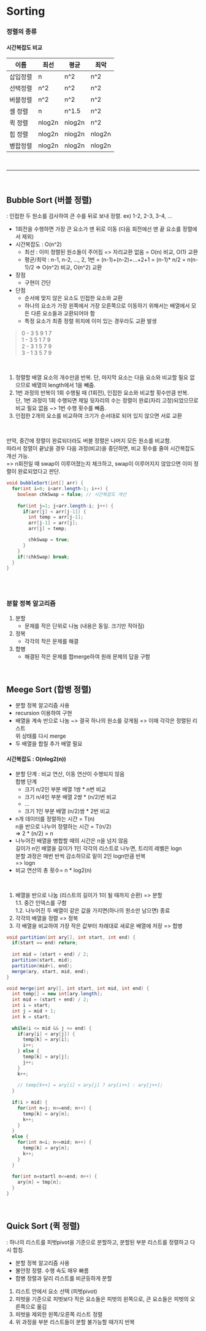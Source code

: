 Sorting
=========

### 정렬의 종류

#### 시간복잡도 비교
|이름|최선|평균|최악|
|----|----|----|----|
|삽입정렬|n|n^2|n^2|
|선택정렬|n^2|n^2|n^2|
|버블정렬|n^2|n^2|n^2|
|셸 정렬|n|n^1.5|n^2|
|퀵 정렬|nlog2n|nlog2n|n^2|
|힙 정렬|nlog2n|nlog2n|nlog2n|
|병합정렬|nlog2n|nlog2n|nlog2n|

<br/>

---

<br/>

## Bubble Sort (버블 정렬)
: 인접한 두 원소를 검사하여 큰 수를 뒤로 보내 정렬. ex) 1-2, 2-3, 3-4, ...
* 1회전을 수행하면 가장 큰 요소가 맨 뒤로 이동 (다음 회전에선 맨 끝 요소를 정렬에서 제외)
* 시간복잡도 : O(n^2)
  + 최선 : 이미 정렬된 원소들이 주어짐 => 자리교환 없음 = O(n) 비교, O(1) 교환
  + 평균/최악 : n-1, n-2, ..., 2, 1번 = (n-1)+(n-2)+...+2+1 = (n-1)* n/2 = n(n-1)/2 => O(n^2) 비교, O(n^2) 교환
* 장점
  + 구현이 간단
* 단점
  + 순서에 맞지 않은 요소도 인접한 요소와 교환
  + 하나의 요소가 가장 왼쪽에서 가장 오른쪽으로 이동하기 위해서는 배열에서 모든 다른 요소들과 교환되어야 함
  + 특정 요소가 최종 정렬 위치에 이미 있는 경우라도 교환 발생

> 0 - 3 5 9 1 7 <br/>
> 1 - 3 5 1 7 9 <br/>
> 2 - 3 1 5 7 9 <br/>
> 3 - 1 3 5 7 9 <br/>

<br/>

1. 정렬할 배열 요소의 개수만큼 반복. 단, 마지막 요소는 다음 요소와 비교할 필요 없으므로 배열의 length에서 1을 빼줌.
2. 1번 과정의 반복이 1회 수행될 때 (1회전), 인접한 요소와 비교할 횟수만큼 반복. <br/>
   단, 1번 과정이 1회 수행되면 제일 뒷자리의 수는 정렬이 완료(자리 고정)되었으므로 비교 필요 없음 ~> 1번 수행 횟수를 빼줌.
3. 인접한 2개의 요소를 비교하여 크기가 순서대로 되어 있지 않으면 서로 교환

<br/>

만약, 중간에 정렬이 완료되더라도 버블 정렬은 나머지 모든 원소를 비교함. <br/>
따라서 정렬이 끝났을 경우 다음 과정(비교)을 중단하면, 비교 횟수를 줄여 시간복잡도 개선 가능. <br/>
=> n회전일 때 swap이 이루어졌는지 체크하고, swap이 이루어지지 않았으면 이미 정렬이 완료되었다고 판단. <br/>

``` java
void bubbleSort(int[] arr) {
  for(int i=0; i<arr.length-1; i++) {
    boolean chkSwap = false; // 시간복잡도 개선
    
    for(int j=1; j<arr.length-i; j++) {
      if(arr[j] < arr[j-1]) {
        int temp = arr[j-1];
        arr[j-1] = arr[j];
        arr[j] = temp;

        chkSwap = true;
      }
    }
    if(!chkSwap) break;
  }
}
```

<br/><br/>

### 분할 정복 알고리즘
1. 분할
   + 문제를 작은 단위로 나눔 (내용은 동일. 크기만 작아짐)
2. 정복
   + 각각의 작은 문제를 해결
3. 합병
   + 해결된 작은 문제를 합merge하여 원래 문제의 답을 구함

<br/>

## Meege Sort (합병 정렬)

* 분할 정복 알고리즘 사용
* recursion 이용하여 구현
* 배열을 계속 반으로 나눔 ~> 결국 하나의 원소를 갖게됨 => 이때 각각은 정렬된 리스트 <br/>
  위 상태를 다시 merge
* 두 배열을 합칠 추가 배열 필요

#### 시간복잡도 : O(nlog2(n))
* 분할 단계 : 비교 연산, 이동 연산이 수행되지 않음 <br/>
  합병 단계
  + 크기 n/2인 부분 배열 1쌍 * n번 비교
  + 크기 n/4인 부분 배열 2쌍 * (n/2)번 비교
  + ...
  + 크기 1인 부분 배열 (n/2)쌍 * 2번 비교
* n개 데이터를 정렬하는 시간 = T(n) <br/>
  n을 반으로 나누어 정렬하는 시간 = T(n/2) <br/>
  => 2 * (n/2) = n
* 나누어진 배열을 병합할 때의 시간은 n을 넘지 않음 <br/>
  길이가 n인 배열을 길이가 1인 각각의 리스트로 나누면, 트리의 레벨은 logn <br/>
  분할 과정은 매번 반씩 감소하므로 밑이 2인 logn만큼 반복 <br/>
  => logn
* 비교 연산의 총 횟수= n * log2(n)

<br/>

1. 배열을 반으로 나눔 (리스트의 길이가 1이 될 때까지 순환) => 분할 <br/>
  1.1. 중간 인덱스를 구함 <br/>
  1.2. 나누어진 두 배열이 같은 값을 가지면(하나의 원소만 남으면) 종료
2. 각각의 배열을 정렬 => 정복
3. 각 배열을 비교하여 가장 작은 값부터 차례대로 새로운 배열에 저장 => 합병

``` java
void partition(int ary[], int start, int end) {
  if(start == end) return;
  
  int mid = (start + end) / 2;
  partition(start, mid);
  partition(mid+1, end);
  merge(ary, start, mid, end);
}

void merge(int ary[], int start, int mid, int end) {
  int temp[] = new int[ary.length];
  int mid = (start + end) / 2;
  int i = start;
  int j = mid + 1;
  int k = start;
  
  while(i <= mid && j <= end) {
    if(ary[i] < ary[j]) {
      temp[k] = ary[i];
      i++;
    } else {
      temp[k] = ary[j];
      j++;
    }
    k++;
    
    // temp[k++] = ary[i] < ary[j] ? ary[i++] : ary[j++];
  }
  
  if(i > mid) {
    for(int n=j; n<=end; n++) {
      temp[k] = ary[n];
      k++;
    }
  }
  else {
    for(int n=i; n<=mid; n++) {
      temp[k] = ary[n];
      k++;
    }
  }
  
  for(int n=startl n<=end; n++) {
    ary[n] = tmp[n];
  }
}

```

<br/>

## Quick Sort (퀵 정렬)

: 하나의 리스트를 피벗pivot을 기준으로 분할하고, 분할된 부분 리스트를 정렬하고 다시 합침.

* 분할 정복 알고리즘 사용
* 불안정 정렬. 수행 속도 매우 빠름
* 합병 정렬과 달리 리스트를 비균등하게 분할

1. 리스트 안에서 요소 선택 (피벗pivot)
2. 피벗을 기준으로 피벗보다 작은 요소들은 피벗의 왼쪽으로, 큰 요소들은 피벗의 오른쪽으로 옮김
3. 피벗을 제외한 왼쪽/오른쪽 리스트 정렬
4. 위 과정을 부분 리스트들이 분할 불가능할 때가지 반복

``` java

```

